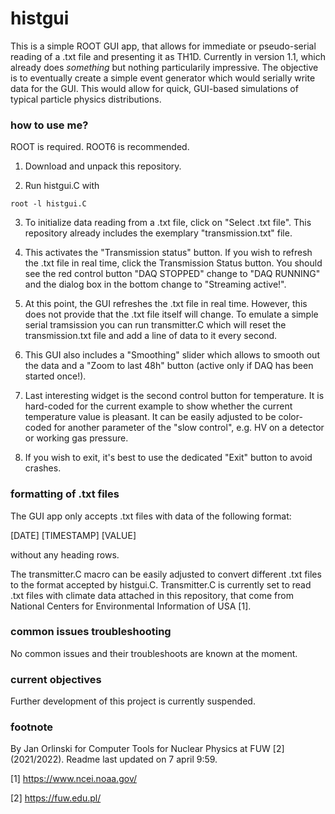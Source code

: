 # histgui

This is a simple ROOT GUI app, that allows for immediate or pseudo-serial reading of a .txt file and presenting it as TH1D.
Currently in version 1.1, which already does _something_ but nothing particularily impressive. The objective is to eventually create a simple event generator which would serially write data for the GUI. This would allow for quick, GUI-based simulations of typical particle physics distributions. 

### how to use me?

ROOT is required. ROOT6 is recommended. 

1. Download and unpack this repository. 

2. Run histgui.C with 

```
root -l histgui.C
```

3. To initialize data reading from a .txt file, click on "Select .txt file". This repository already includes the exemplary "transmission.txt" file.

4. This activates the "Transmission status" button. If you wish to refresh the .txt file in real time, click the Transmission Status button. You should see the red control button "DAQ STOPPED" change to "DAQ RUNNING" and the dialog box in the bottom change to "Streaming active!".

5. At this point, the GUI refreshes the .txt file in real time. However, this does not provide that the .txt file itself will change. To emulate a simple serial tramsission you can run transmitter.C which will reset the transmission.txt file and add a line of data to it every second.

6. This GUI also includes a "Smoothing" slider which allows to smooth out the data and a "Zoom to last 48h" button (active only if DAQ has been started once!). 

7. Last interesting widget is the second control button for temperature. It is hard-coded for the current example to show whether the current temperature value is pleasant. It can be easily adjusted to be color-coded for another parameter of the "slow control", e.g. HV on a detector or working gas pressure. 

8. If you wish to exit, it's best to use the dedicated "Exit" button to avoid crashes. 

### formatting of .txt files

The GUI app only accepts .txt files with data of the following format:

[DATE] [TIMESTAMP] [VALUE]

without any heading rows. 

The transmitter.C macro can be easily adjusted to convert different .txt files to the format accepted by histgui.C. Transmitter.C is currently set to read .txt files with climate data attached in this repository, that come from National Centers for Environmental Information of USA [1].

### common issues troubleshooting

No common issues and their troubleshoots are known at the moment.

### current objectives

Further development of this project is currently suspended.

### footnote

By Jan Orlinski for Computer Tools for Nuclear Physics at FUW [2] (2021/2022).
Readme last updated on 7 april 9:59.


[1] https://www.ncei.noaa.gov/

[2] https://fuw.edu.pl/

